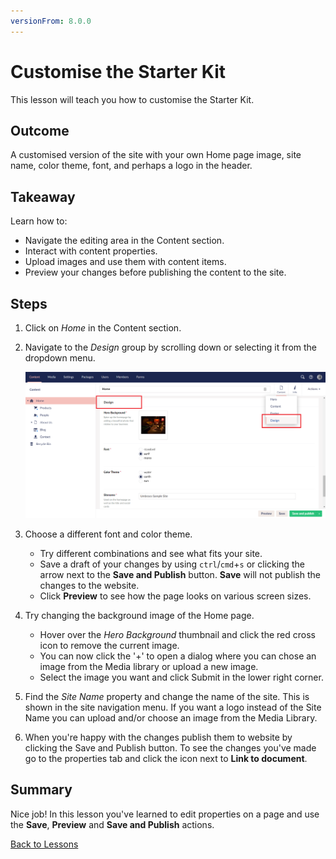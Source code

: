 ```yaml
---
versionFrom: 8.0.0
---
```


# Customise the Starter Kit

This lesson will teach you how to customise the Starter Kit.

## Outcome

A customised version of the site with your own Home page image, site name, color theme, font, and perhaps a logo in the header.

## Takeaway

Learn how to:

* Navigate the editing area in the Content section.
* Interact with content properties.
* Upload images and use them with content items.
* Preview your changes before publishing the content to the site.

## Steps

1. Click on *Home* in the Content section.
2. Navigate to the *Design* group by scrolling down or selecting it from the dropdown menu.

    ![Home page Design Group](images/design-group.png)

3. Choose a different font and color theme.

    * Try different combinations and see what fits your site. 
    * Save a draft of your changes by using `ctrl`/`cmd`+`s` or clicking the arrow next to the **Save and Publish** button. **Save** will not publish the changes to the website.
    * Click **Preview** to see how the page looks on various screen sizes.

4. Try changing the background image of the Home page.

    * Hover over the *Hero Background* thumbnail and click the red cross icon to remove the current image. 
    * You can now click the '+' to open a dialog where you can chose an image from the Media library or upload a new image.
    * Select the image you want and click Submit in the lower right corner.

5. Find the *Site Name* property and change the name of the site. This is shown in the site navigation menu. If you want a logo instead of the Site Name you can upload and/or choose an image from the Media Library.
6. When you're happy with the changes publish them to website by clicking the Save and Publish button. To see the changes you've made go to the properties tab and click the icon next to **Link to document**.

## Summary
Nice job! In this lesson you've learned to edit properties on a page and use the **Save**, **Preview** and **Save and Publish** actions.

[Back to Lessons](../index.md)
